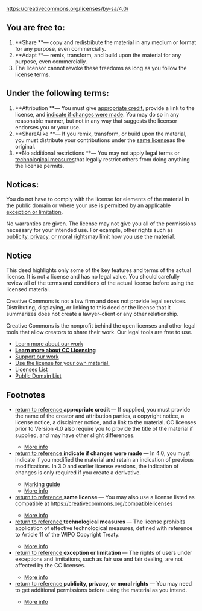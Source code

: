 https://creativecommons.org/licenses/by-sa/4.0/

## You are free to:

1. **Share **— copy and redistribute the material in any medium or format for any purpose, even commercially.
2. **Adapt **— remix, transform, and build upon the material for any purpose, even commercially.
3. The licensor cannot revoke these freedoms as long as you follow the license terms.

## Under the following terms:

1. **Attribution **— You must give [appropriate credit](https://creativecommons.org/licenses/by-sa/4.0/#ref-appropriate-credit), provide a link to the license, and [indicate if changes were made](https://creativecommons.org/licenses/by-sa/4.0/#ref-indicate-changes). You may do so in any reasonable manner, but not in any way that suggests the licensor endorses you or your use.
2. **ShareAlike **— If you remix, transform, or build upon the material, you must distribute your contributions under the [same license](https://creativecommons.org/licenses/by-sa/4.0/#ref-same-license)as the original.
3. **No additional restrictions **— You may not apply legal terms or [technological measures](https://creativecommons.org/licenses/by-sa/4.0/#ref-technological-measures)that legally restrict others from doing anything the license permits.

## Notices:

You do not have to comply with the license for elements of the material in the public domain or where your use is permitted by an applicable [exception or limitation](https://creativecommons.org/licenses/by-sa/4.0/#ref-exception-or-limitation).

No warranties are given. The license may not give you all of the permissions necessary for your intended use. For example, other rights such as [publicity, privacy, or moral rights](https://creativecommons.org/licenses/by-sa/4.0/#ref-publicity-privacy-or-moral-rights)may limit how you use the material.

##  Notice

This deed highlights only some of the key features and terms of the actual license. It is not a license and has no legal value. You should carefully review all of the terms and conditions of the actual license before using the licensed material.

Creative Commons is not a law firm and does not provide legal services. Distributing, displaying, or linking to this deed or the license that it summarizes does not create a lawyer-client or any other relationship.

Creative Commons is the nonprofit behind the open licenses and other legal tools that allow creators to share their work. Our legal tools are free to use.

- [Learn more about our work](https://creativecommons.org/about/)
- **[Learn more about CC Licensing](https://creativecommons.org/share-your-work/cclicenses/)**
- [Support our work](https://creativecommons.org/donate/)
- [Use the license for your own material.](https://creativecommons.org/choose/)
- [Licenses List](https://creativecommons.org/licenses/list.en)
- [Public Domain List](https://creativecommons.org/publicdomain/list.en)

<footer><article class="footnotes"><h2 id="footnotes">Footnotes</h2><ul><li><article class="note" id="ref-appropriate-credit"><a href="https://creativecommons.org/licenses/by-sa/4.0/#src-appropriate-credit"><span class="icon-replace fa-angle-up"></span><span> </span><span>return to reference</span><span> </span></a><strong>appropriate credit<span> </span></strong>— If supplied, you must provide the name of the creator and attribution parties, a copyright notice, a license notice, a disclaimer notice, and a link to the material. CC licenses prior to Version 4.0 also require you to provide the title of the material if supplied, and may have other slight differences.<ul><li><a href="https://wiki.creativecommons.org/License_Versions#Detailed_attribution_comparison_chart">More info</a></li></ul></article></li><li><article class="note" id="ref-indicate-changes"><a href="https://creativecommons.org/licenses/by-sa/4.0/#src-indicate-changes"><span class="icon-replace fa-angle-up"></span><span> </span><span>return to reference</span><span> </span></a><strong>indicate if changes were made<span> </span></strong>— In 4.0, you must indicate if you modified the material and retain an indication of previous modifications. In 3.0 and earlier license versions, the indication of changes is only required if you create a derivative.<ul><li><a href="https://wiki.creativecommons.org/Best_practices_for_attribution#This_is_a_good_attribution_for_material_you_modified_slightly">Marking guide</a></li><li><a href="https://wiki.creativecommons.org/License_Versions#Modifications_and_adaptations_must_be_marked_as_such">More info</a></li></ul></article></li><li><article class="note" id="ref-same-license"><a href="https://creativecommons.org/licenses/by-sa/4.0/#src-same-license"><span class="icon-replace fa-angle-up"></span><span> </span><span>return to reference</span><span> </span></a><strong>same license<span> </span></strong>— You may also use a license listed as compatible at<span> </span><a href="https://creativecommons.org/compatiblelicenses">https://creativecommons.org/compatiblelicenses</a><ul><li><a href="https://creativecommons.org/faq/#if-i-derive-or-adapt-material-offered-under-a-creative-commons-license-which-cc-licenses-can-i-use">More info</a></li></ul></article></li><li><article class="note" id="ref-technological-measures"><a href="https://creativecommons.org/licenses/by-sa/4.0/#src-technological-measures"><span class="icon-replace fa-angle-up"></span><span> </span><span>return to reference</span><span> </span></a><strong>technological measures<span> </span></strong>— The license prohibits application of effective technological measures, defined with reference to Article 11 of the WIPO Copyright Treaty.<ul><li><a href="https://wiki.creativecommons.org/License_Versions#Application_of_effective_technological_measures_by_users_of_CC-licensed_works_prohibited">More info</a></li></ul></article></li><li><article class="note" id="ref-exception-or-limitation"><a href="https://creativecommons.org/licenses/by-sa/4.0/#src-exception-or-limitation"><span class="icon-replace fa-angle-up"></span><span> </span><span>return to reference</span><span> </span></a><strong>exception or limitation<span> </span></strong>— The rights of users under exceptions and limitations, such as fair use and fair dealing, are not affected by the CC licenses.<ul><li><a href="https://wiki.creativecommons.org/Frequently_Asked_Questions#Do_Creative_Commons_licenses_affect_exceptions_and_limitations_to_copyright.2C_such_as_fair_dealing_and_fair_use.3F">More info</a></li></ul></article></li><li><article class="note" id="ref-publicity-privacy-or-moral-rights"><a href="https://creativecommons.org/licenses/by-sa/4.0/#src-publicity-privacy-or-moral-rights"><span class="icon-replace fa-angle-up"></span><span> </span><span>return to reference</span><span> </span></a><strong>publicity, privacy, or moral rights<span> </span></strong>— You may need to get additional permissions before using the material as you intend.<ul><li><a href="https://wiki.creativecommons.org/Considerations_for_licensors_and_licensees">More info</a></li></ul></article></li></ul></article></footer>